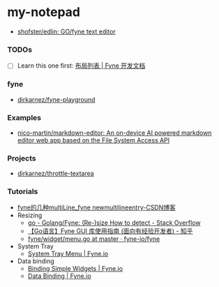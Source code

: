 my-notepad
==========
- [shofster/edlin: GO/fyne text editor](https://github.com/shofster/edlin)

### TODOs
- [ ] Learn this one first: [布局列表 | Fyne 开发文档](https://go-circle.cn/fyne-press/v1.0/2-exploring-fyne/layout-list.html)

### fyne
- [dirkarnez/fyne-playground](https://github.com/dirkarnez/fyne-playground)

### Examples
- [nico-martin/markdown-editor: An on-device AI powered markdown editor web app based on the File System Access API](https://github.com/nico-martin/markdown-editor)

### Projects
- [dirkarnez/throttle-textarea](https://github.com/dirkarnez/throttle-textarea)

### Tutorials
- [fyne的几种multiLine_fyne newmultilineentry-CSDN博客](https://blog.csdn.net/shulu/article/details/140200186)
- Resizing
  - [go - Golang/Fyne: (Re-)size How to detect - Stack Overflow](https://stackoverflow.com/questions/78107189/golang-fyne-re-size-how-to-detect)
  - [【Go语言】Fyne GUI 库使用指南 (面向有经验开发者) - 知乎](https://zhuanlan.zhihu.com/p/1911761537774907978)
  - [fyne/widget/menu.go at master · fyne-io/fyne](https://github.com/fyne-io/fyne/blob/master/widget/menu.go)
- System Tray
  - [System Tray Menu | Fyne.io](https://docs.fyne.io/explore/systray.html)
- Data binding
  - [Binding Simple Widgets | Fyne.io](https://docs.fyne.io/binding/simple)
  - [Data Binding | Fyne.io](https://docs.fyne.io/binding/)
